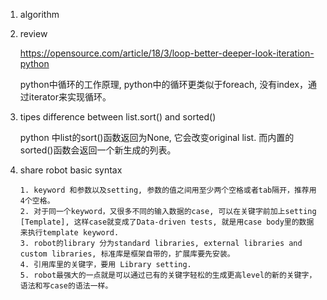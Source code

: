 1. algorithm

2. review

   https://opensource.com/article/18/3/loop-better-deeper-look-iteration-python

   python中循环的工作原理, python中的循环更类似于foreach, 没有index，通过iterator来实现循环。

3. tipes difference between list.sort() and sorted()

   python 中list的sort()函数返回为None, 它会改变original list. 而内置的sorted()函数会返回一个新生成的列表。

4. share robot basic syntax

   ```
   1. keyword 和参数以及setting, 参数的值之间用至少两个空格或者tab隔开，推荐用4个空格。
   2. 对于同一个keyword，又很多不同的输入数据的case, 可以在关键字前加上setting [Template], 这样case就变成了Data-driven tests, 就是用case body里的数据来执行template keyword.
   3. robot的library 分为standard libraries, external libraries and custom libraries, 标准库是框架自带的，扩展库要先安装。
   4. 引用库里的关键字，要用 Library setting.
   5. robot最强大的一点就是可以通过已有的关键字轻松的生成更高level的新的关键字，语法和写case的语法一样。
   ```


